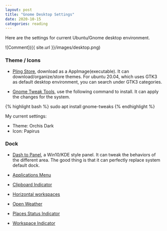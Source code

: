```yaml
---
layout: post
title: "Gnome Desktop Settings"
date: 2020-10-15
categories: reading
---
```

Here are the settings for current Ubuntu/Gnome desktop environment.

![Comment]({{ site.url }}/images/desktop.png)


### Theme / Icons
- [Pling Store](), download as a AppImage(executable). It can download/organize/store themes. For ubuntu 20.04, which uses GTK3 as default desktop environment, you can search under GTK3 categories.

- [Gnome Tweak Tools](https://itsfoss.com/gnome-tweak-tool/), use the following command to install. It can apply the changes for the system.

{% highlight bash %}
sudo apt install gnome-tweaks
{% endhighlight %}


My current settings:
- Theme: Orchis Dark
- Icon: Papirus


### Dock

- [Dash to Panel](https://extensions.gnome.org/extension/1160/dash-to-panel/), a Win10/KDE style panel. It can tweak the behaviors of the different area. The good thing is that it can perfectly replace system default dock.

- [Applications Menu](https://extensions.gnome.org/extension/6/applications-menu/)

- [Clipboard Indicator](https://extensions.gnome.org/extension/779/clipboard-indicator/)

- [Horizontal workspaces](https://extensions.gnome.org/extension/2141/horizontal-workspaces/)

- [Open Weather](https://extensions.gnome.org/extension/750/openweather/)

- [Places Status Indicator](https://extensions.gnome.org/extension/8/places-status-indicator/)

- [Workspace Indicator](https://extensions.gnome.org/extension/21/workspace-indicator/)

